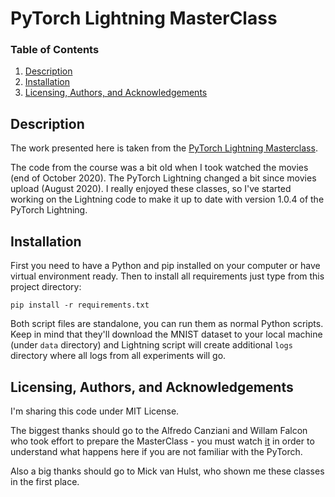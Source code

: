 # PyTorch Lightning MasterClass

### Table of Contents

1. [Description](#description)
2. [Installation](#installation)
3. [Licensing, Authors, and Acknowledgements](#licensing)

## Description <a name="description"></a>

The work presented here is taken from the 
[PyTorch Lightning Masterclass](https://www.youtube.com/playlist?list=PLaMu-SDt_RB5NUm67hU2pdE75j6KaIOv2).

The code from the course was a bit old when I took watched the movies (end of October 2020).
The PyTorch Lightning changed a bit since movies upload (August 2020). 
I really enjoyed these classes, so I've started working on the Lightning code to make it up to date with version 1.0.4
of the PyTorch Lightning.

## Installation <a name="description"></a>

First you need to have a Python and pip installed on your computer or have virtual environment ready.
Then to install all requirements just type from this project directory:

```pip install -r requirements.txt```

Both script files are standalone, you can run them as normal Python scripts.
Keep in mind that they'll download the MNIST dataset to your local machine (under ```data``` directory)
and Lightning script will create additional ```logs``` directory where all logs from all experiments will go. 

## Licensing, Authors, and Acknowledgements <a name='licensing'></a>

I'm sharing this code under MIT License. 

The biggest thanks should go to the Alfredo Canziani and Willam Falcon who took effort to prepare the MasterClass - 
you must watch [it](https://www.youtube.com/playlist?list=PLaMu-SDt_RB5NUm67hU2pdE75j6KaIOv2) in order to understand
what happens here if you are not familiar with the PyTorch.

Also a big thanks should go to Mick van Hulst, who shown me these classes in the first place.